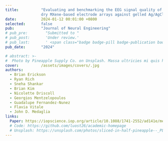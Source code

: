 ```yaml
---
title:          "Evaluating and benchmarking the EEG signal quality of high-density,
                dry MXene-based electrode arrays against gelled Ag/AgCl electrodes"
date:           2024-01-12 00:01:00 +0800
selected:       false
pub:            "Journal of Neural Engineering"
# pub_pre:        "Submitted to "
# pub_post:       'Under review.'
# pub_last:       ' <span class="badge badge-pill badge-publication badge-success">Spotlight</span>'
pub_date:       "2024"

# abstract: >-
#  Photo by Pineapple Supply Co. on Unsplash. Massa ultricies mi quis hendrerit dolor magna. Arcu non odio euismod lacinia at quis risus sed. Et tortor at risus viverra. Enim neque volutpat ac tincidunt. Dictum varius duis at consectetur lorem donec.
cover:          /assets/images/covers/.jpg
authors:
  - Brian Erickson
  - Ryan Rich
  - Sneha Shankar
  - Brian Kim
  - Nicolette Driscoll
  - Georgios Mentzelopoulos
  - Guadalupe Fernandez-Nunez
  - Flavia Vitale
  - John D. Medaglia
links:
  Paper: https://iopscience.iop.org/article/10.1088/1741-2552/ad141e/meta
  # Code: https://github.com/luost26/academic-homepage
  # Unsplash: https://unsplash.com/photos/sliced-in-half-pineapple--_PLJZmHZzk
---
```


